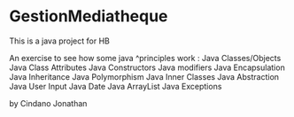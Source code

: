 # GestionMediatheque
This is a java project for HB

An exercise to see how some java ^principles work :
  Java Classes/Objects
  Java Class Attributes
  Java Constructors
  Java modifiers
  Java Encapsulation
  Java Inheritance
  Java Polymorphism
  Java Inner Classes
  Java Abstraction
  Java User Input
  Java Date
  Java ArrayList
  Java Exceptions

by Cindano Jonathan
